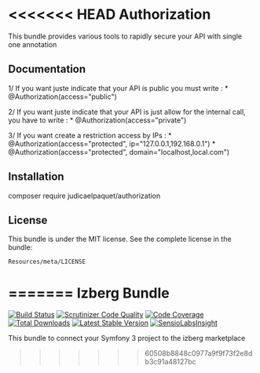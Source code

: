 <<<<<<< HEAD
Authorization
=============

This bundle provides various tools to rapidly secure your API with single one annotation


Documentation
-------------

1/ If you want juste indicate that your API is public you must write :
     * @Authorization(access="public")

2/ If you want juste indicate that your API is just allow for the internal call, you have to write :
     * @Authorization(access="private")

3/ If you want create a restriction access by IPs :
     * @Authorization(access="protected", ip="127.0.0.1,192.168.0.1")
     * @Authorization(access="protected", domain="localhost,local.com")

Installation
------------

composer require judicaelpaquet/authorization

License
-------

This bundle is under the MIT license. See the complete license in the bundle:

    Resources/meta/LICENSE
=======
Izberg Bundle
=============

[![Build Status](https://travis-ci.org/judicaelpaquet/IzbergBundle.svg?branch=master)](https://travis-ci.org/judicaelpaquet/IzbergBundle)
[![Scrutinizer Code Quality](https://scrutinizer-ci.com/g/judicaelpaquet/IzbergBundle/badges/quality-score.png?b=master)](https://scrutinizer-ci.com/g/judicaelpaquet/IzbergBundle/?branch=master)
[![Code Coverage](https://scrutinizer-ci.com/g/judicaelpaquet/IzbergBundle/badges/coverage.png?b=master)](https://scrutinizer-ci.com/g/judicaelpaquet/IzbergBundle/?branch=master)
[![Total Downloads](https://poser.pugx.org/judicaelpaquet/izberg/downloads.svg)](https://packagist.org/packages/judicaelpaquet/IzbergBundle)
[![Latest Stable Version](https://poser.pugx.org/judicaelpaquet/izberg/v/stable.svg)](https://packagist.org/packages/judicaelpaquet/IzbergBundle)
[![SensioLabsInsight](https://insight.sensiolabs.com/projects/357fb122-cbd2-4f30-a5a2-a2dcb701b80b/mini.png)](https://insight.sensiolabs.com/projects/357fb122-cbd2-4f30-a5a2-a2dcb701b80b)

This bundle to connect your Symfony 3 project to the izberg marketplace

>>>>>>> 60508b8848c0977a9f9f73f2e8db3c91a48127bc
